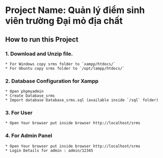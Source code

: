 # Project Name: Quản lý điểm sinh viên trường Đại mỏ địa chất
## How to run this Project

### 1. Download and Unzip file.
    * For Windows copy srms folder to `xampp/htdocs/`
    * For Ubuntu copy srms folder to `/opt/lampp/htdocs/`

### 2. Database Configuration for Xampp
    * Open phpmyadmin
    * Create Database_srms
    * Import database Database_srms.sql (available inside `/sql` folder)

### 3. For User

    * Open Your browser put inside browser http://localhost/srms
### 4. For Admin Panel

    * Open Your browser put inside browser http://localhost/srms
    * Login Details for admin : admin/12345